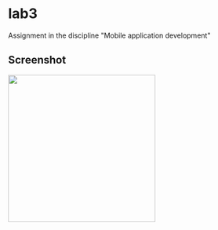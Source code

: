 # lab3

Assignment in the discipline "Mobile application development"

## Screenshot
<img src="https://disk.yandex.ru/i/cTnlJPJ8fQFXxA" width="300">
